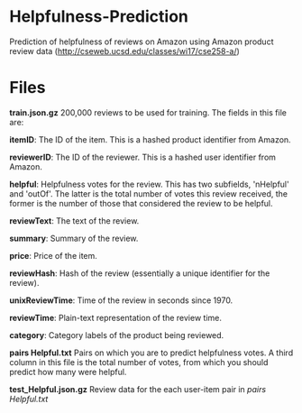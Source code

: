# Helpfulness-Prediction
Prediction of helpfulness of reviews on Amazon using Amazon product review data (http://cseweb.ucsd.edu/classes/wi17/cse258-a/)


# Files

**train.json.gz** 200,000 reviews to be used for training. The fields in this file are:

**itemID**: The ID of the item. This is a hashed product identifier from Amazon.

**reviewerID**: The ID of the reviewer. This is a hashed user identifier from Amazon.

**helpful**: Helpfulness votes for the review. This has two subfields, 'nHelpful' and 'outOf'. The latter is
the total number of votes this review received, the former is the number of those that considered
the review to be helpful.

**reviewText**: The text of the review.

**summary**: Summary of the review.

**price**: Price of the item.

**reviewHash**: Hash of the review (essentially a unique identifier for the review).

**unixReviewTime**: Time of the review in seconds since 1970.

**reviewTime**: Plain-text representation of the review time.

**category**: Category labels of the product being reviewed.

**pairs Helpful.txt** Pairs on which you are to predict helpfulness votes. A third column in this file is the total
number of votes, from which you should predict how many were helpful.

**test_Helpful.json.gz** Review data for the each user-item pair in *pairs Helpful.txt*

